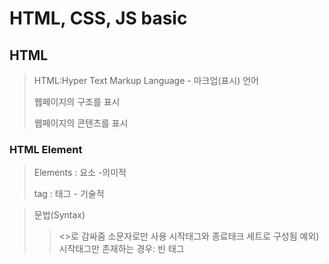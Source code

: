 # HTML, CSS, JS basic

## HTML

> HTML:Hyper Text Markup Language - 마크업(표시) 언어
> 
> 웹페이지의 구조를 표시
> 
> 웹페이지의 콘텐츠를 표시

### HTML Element

> Elements : 요소 -의미적
> 
> tag : 태그 - 기술적

> 문법(Syntax)
> > <>로 감싸줌
> > 소문자로만 사용
> > 시작태그와 종료태크 세트로 구성됨
> > 예외) 시작태그만 존재하는 경우: 빈 태그
> > 

